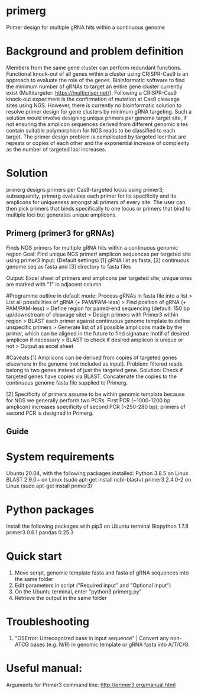 # primerg
Primer design for multiple gRNA hits within a continuous genome

# Background and problem definition
Members from the same gene cluster can perform redundant functions. Functional knock-out of all genes within a cluster using CRISPR-Cas9 is an approach to evaluate the role of the genes. Bioinformatic software to find the minimum number of gRNAs to target an entire gene cluster currently exist (Multitargeter: https://multicrispr.net/). Following a CRISPR-Cas9 knock-out experiment is the confirmation of mutation at Cas9 cleavage sites using NGS. However, there is currently no bioinformatic solution to resolve primer design for gene clusters by minimum gRNA targeting. Such a solution would involve designing unique primers per genome target site, if not ensuring the amplicon sequences derived from different genomic sites contain suitable polymorphism for NGS reads to be classified to each target. The primer design problem is complicated by targeted loci that are repeats or copies of each other and the exponential increase of complexity as the number of targeted loci increases.

# Solution
primerg designs primers per Cas9-targeted locus using primer3; subsequently, primerg evaluates each primer for its specificity and its amplicons for uniqueness amongst all primers of every site. The user can then pick primers that binds specifically to one locus or primers that bind to multiple loci but generates unique amplicons.

## Primerg (primer3 for gRNAs)
Finds NGS primers for multiple gRNA hits within a continuous genomic region
Goal:  Find unique NGS primer/ amplicon sequences per targeted site using primer3
Input: (Default settings) [1] gRNA list as fasta, [2] continuous genome seq as fasta and [3] directory to fasta files 

Output: Excel sheet of primers and amplicons per targeted site; unique ones are marked with "1" in adjacent column

#Programme outline in default mode: 
  Process gRNAs in fasta file into a list > List all possibilities of gRNA (+ PAM/PAM-less) >
  Find position of gRNA (+ PAM/PAM-less)  > Define region for paired-end sequencing (default: 150 bp up/downstream of cleavage site) >
  Design primers with Primer3 within region > BLAST each primer against continuous genome template to define unspecific primers >
  Generate list of all possible amplicons made by the primer, which can be aligned in the future to find signature motif of desired amplicon if necessary >
  BLAST to check if desired amplicon is unique or not > Output as excel sheet

#Caveats
  [1] Amplicons can be derived from copies of targeted genes elsewhere in the genome (not included as input).
      Problem: filtered reads belong to two genes instead of just the targeted gene.
      Solution: Check if targeted genes have copies via BLAST. 
      Concatenate the copies to the continuous genome fasta file supplied to Primerg.

  [2] Specificity of primers assume to be within genomic template because for NGS we generally perform two PCRs.
      First PCR (~1000-1200 bp amplicon) increases specificity of second PCR (~250-280 bp); primers of second PCR is designed in Primerg. 

## Guide

# System requirements 
  Ubuntu 20.04, with the following packages installed:
  Python 3.8.5 on Linux 
  BLAST 2.9.0+ on Linux    (sudo apt-get install ncbi-blast+)
  primer3 2.4.0-2 on Linux (sudo apt-get install primer3)

# Python packages
  Install the following packages with pip3 on Ubuntu terminal
  Biopython 1.7.8
  primer3 0.6.1
  pandas 0.25.3
  
# Quick start 
  1. Move script, genomic template fasta and fasta of gRNA sequences into the same folder
  2. Edit parameters in script ("Required input" and "Optional input")
  3. On the Ubuntu terminal, enter "python3 primerg.py"
  4. Retrieve the output in the same folder
 
# Troubleshooting 
  1. "OSError: Unrecognized base in input sequence" | Convert any non-ATCG bases (e.g. N/R) in genomic template or gRNA fasta into A/T/C/G. 

# Useful manual:
  Arguments for Primer3 command line: http://primer3.org/manual.html
